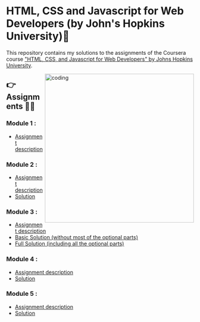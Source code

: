 # HTML, CSS and Javascript for  Web Developers (by John's Hopkins University)📃

This repository contains my solutions to the assignments of the Coursera course
["HTML, CSS, and Javascript for Web Developers" by Johns Hopkins University](https://www.coursera.org/learn/html-css-javascript-for-web-developers).


<img align ="right" alt = "coding" width  = "400" src = "https://cdn.dribbble.com/users/2646423/screenshots/5507196/computer.gif">

##  👉Assignments 🧑‍💻

### Module 1 :
* [Assignment description](./Descriptions/assignment1/Assignment-1.md)

### Module 2 :
* [Assignment description](./Descriptions/assignment2/Assignment-2.md)
* [Solution](https://ravithemore.github.io/Coursera-Html-Css-and-Javascript-for-Web-Developers-Solutions-/Module-2/)

### Module 3 :
* [Assignment description](./Descriptions/assignment3/Assignment-3.md)
* [Basic Solution (without most of the optional parts)](https://goggle.github.io/Coursera_HTML-CSS-Javascript-for-Web-Developers/module3_solution/index_basic.html)
* [Full Solution (including all the optional parts)](https://ravithemore.github.io/Coursera-Html-Css-and-Javascript-for-Web-Developers-Solutions-/Module-3/)

### Module 4 :
* [Assignment description](./Descriptions/assignment4/Assignment-4.md)
* [Solution](https://ravithemore.github.io/Coursera-Html-Css-and-Javascript-for-Web-Developers-Solutions-/Module-4/)

### Module 5 :
* [Assignment description](./Descriptions/assignment5/Assignment-5.md)
* [Solution](https://ravithemore.github.io/Coursera-Html-Css-and-Javascript-for-Web-Developers-Solutions-/Module-5/)
